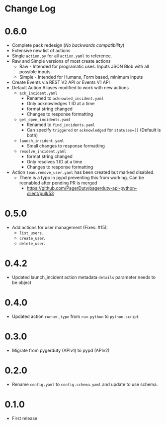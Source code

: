 # Change Log

# 0.6.0
- Complete pack redesign (*No backwards compatibility*)
- Extensive new list of actions
- Single `action.py` for all `action.yaml` to reference.
- Raw and Simple versions of most create actions
  - Raw - Intended for programatic uses. Inputs JSON Blob with all possible inputs.
  - Simple - Intended for Humans, Form based, minimum inputs
- Create Events via REST V2 API or Events V1 API
- Default Action Aliases modified to work with new actions
  - `ack_incident.yaml`
    - Renamed to `acknowled_incident.yaml`
    - Only acknowledges 1 ID at a time
    - format string changed
    - Changes to response formatting
  - `get_open_incidents.yaml`
    - Renamed to `find_incidents.yaml`
    - Can specify `triggered` or `acknowledged` for `statuses=[]` (Default is both)
  - `launch_incident.yaml`
    - Small changes to response formatting
  - `resolve_incident.yaml`
    - format string changed
    - Only resolves 1 ID at a time
    - Changes to response formatting
- Action `team.remove_user.yaml` has been created but marked disabled.
  - There is a typo in pypd preventing this from working. Can be reenabled after pending PR is merged
    -  https://github.com/PagerDuty/pagerduty-api-python-client/pull/53

# 0.5.0
- Add actions for user management (Fixes: #15):
  - `list_users`.
  - `create_user`.
  - `delete_user`.

# 0.4.2
- Updated launch_incident action metadata `details` parameter needs to be object

# 0.4.0

- Updated action `runner_type` from `run-python` to `python-script`

# 0.3.0

- Migrate from pygerduty (APIv1) to pypd (APIv2)

# 0.2.0

- Rename `config.yaml` to `config.schema.yaml` and update to use schema.

# 0.1.0

- First release 

